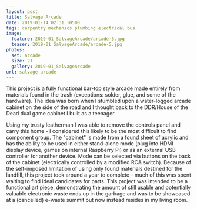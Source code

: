 ```yaml
---
layout: post
title: Salvage Arcade
date: 2019-01-14 02:31 -0500
tags: carpentry mechanics plumbing electrical bus
image:
  feature: 2019-01_SalvageArcade/arcade-5.jpg
  teaser: 2019-01_SalvageArcade/arcade-5.jpg
photos:
  set: arcade
  size: 21
  gallery: 2019-01_SalvageArcade
url: salvage-arcade
---
```


This project is a fully functional bar-top style arcade made entirely from materials found in the trash (exceptions: solder, glue, and some of the hardware). The idea was born when I stumbled upon a water-logged arcade cabinet on the side of the road and I thought back to the DDR/House of the Dead dual game cabinet I built as a teenager. 

Using my trusty leatherman I was able to remove the controls panel and carry this home - I considered this likely to be the most difficult to find component group. The "cabinet" is made from a found sheet of acrylic and has the ability to be used in either stand-alone mode (plug into HDMI display device, games on internal Raspberry Pi) or as an external USB controller for another device. Mode can be selected via buttons on the back of the cabinet (electrically controlled by a modified RCA switch). Because of the self-imposed limitation of using only found materials destined for the landfill, this project took around a year to complete - much of this was spent waiting to find ideal candidates for parts. This project was intended to be a functional art piece, demonstrating the amount of still usable and potentially valuable electronic waste ends up in the garbage and was to be showcased at a (cancelled) e-waste summit but now instead resides in my living room.